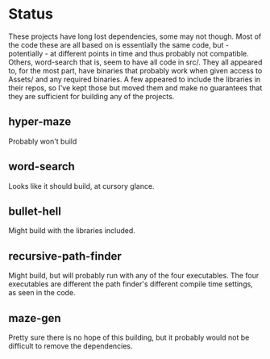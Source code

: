 # Status
These projects have long lost dependencies, some may not though. Most of the code these are all based on is essentially the same code, but - potentially - at different points in time and thus probably not compatible. Others, word-search that is, seem to have all code in src/. They all appeared to, for the most part, have binaries that probably work when given access to Assets/ and any required binaries. A few appeared to include the libraries in their repos, so I've kept those but moved them and make no guarantees that they are sufficient for building any of the projects.

## hyper-maze
Probably won't build

## word-search
Looks like it should build, at cursory glance.

## bullet-hell
Might build with the libraries included.

## recursive-path-finder
Might build, but will probably run with any of the four executables. The four executables are different the path finder's different compile time settings, as seen in the code.

## maze-gen
Pretty sure there is no hope of this building, but it probably would not be difficult to remove the dependencies.
